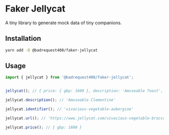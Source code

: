 # Faker Jellycat

A tiny library to generate mock data of tiny companions.

## Installation

```bash
yarn add -D @badrequest400/faker-jellycat
```

## Usage
  
```javascript
import { jellycat } from '@badrequest400/faker-jellycat';


jellycat(); // { price: { gbp: 1600 }, description: 'Amuseable Toast', url: 'https://www.jellycat.com/amuseable-toast-a6t/?search=gluten', identifier: 'amuseable-toast' }

jellycat.description(); // 'Amuseable Clementine'

jellycat.identifier(); // 'vivacious-vegetable-aubergine'

jellycat.url(); // 'https://www.jellycat.com/vivacious-vegetable-broccoli-vv6b/?search=broccoli'

jellycat.price(); // { gbp: 1600 }
```
